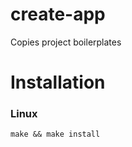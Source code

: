 # create-app
Copies project boilerplates  

# Installation
### Linux
```shell
make && make install
```
